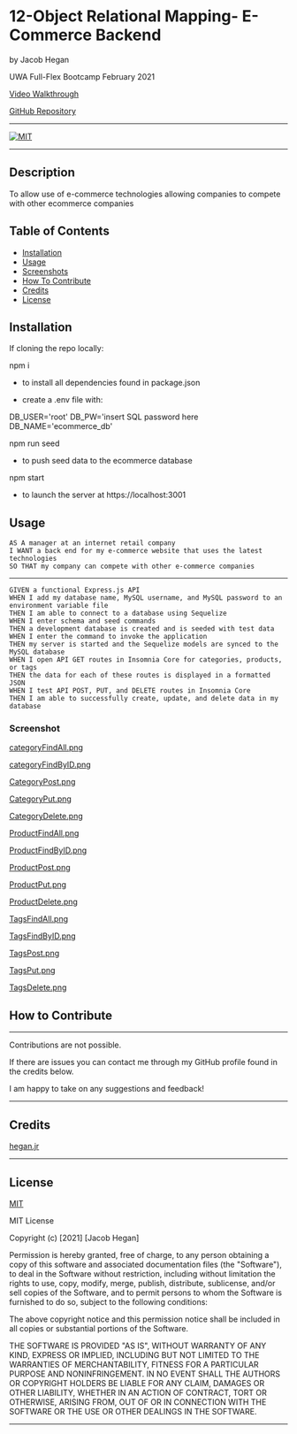 # 12-Object Relational Mapping- E-Commerce Backend
by Jacob Hegan

UWA Full-Flex Bootcamp February 2021

[Video Walkthrough](https://drive.google.com/file/d/1N8ZWlif9l5wBm32CdxMpNeMvDN-seClf/view)

[GitHub Repository](https://github.com/heganjr/13-ecommerce-backend-JH)

---

[![MIT](https://img.shields.io/badge/licence-MIT-brightgreen)](https://choosealicense.com/licenses/mit/)

---

## Description

To allow use of e-commerce technologies allowing companies to compete with other ecommerce companies

## Table of Contents

- [Installation](#installation)
- [Usage](#usage)
- [Screenshots](#screenshot)
- [How To Contribute](#how-to-contribute)
- [Credits](#credits)
- [License](#license)

## Installation

If cloning the repo locally:

npm i
- to install all dependencies found in package.json

- create a .env file with:

DB_USER='root'
DB_PW='insert SQL password here
DB_NAME='ecommerce_db'

npm run seed
- to push seed data to the ecommerce database

npm start
- to launch the server at https://localhost:3001


## Usage

```
AS A manager at an internet retail company
I WANT a back end for my e-commerce website that uses the latest technologies
SO THAT my company can compete with other e-commerce companies
```

---

```
GIVEN a functional Express.js API
WHEN I add my database name, MySQL username, and MySQL password to an environment variable file
THEN I am able to connect to a database using Sequelize
WHEN I enter schema and seed commands
THEN a development database is created and is seeded with test data
WHEN I enter the command to invoke the application
THEN my server is started and the Sequelize models are synced to the MySQL database
WHEN I open API GET routes in Insomnia Core for categories, products, or tags
THEN the data for each of these routes is displayed in a formatted JSON
WHEN I test API POST, PUT, and DELETE routes in Insomnia Core
THEN I am able to successfully create, update, and delete data in my database
```

### Screenshot

[categoryFindAll.png](./images/categoryFindAll.png)

[categoryFindByID.png](./images/categoryFindByID.png)

[CategoryPost.png](./images/CategoryPost.png)

[CategoryPut.png](./images/CategoryPut.png)

[CategoryDelete.png](./images/CategoryDelete.png)

[ProductFindAll.png](./images/ProductFindAll.png)

[ProductFindByID.png](./images/ProductFindByID.png)

[ProductPost.png](./images/ProductPost.png)

[ProductPut.png](./images/ProductPut.png)

[ProductDelete.png](./images/ProductDelete.png)

[TagsFindAll.png](./images/TagsFindAll.png)

[TagsFindByID.png](./images/TagsFindByID.png)

[TagsPost.png](./images/TagsPost.png)

[TagsPut.png](./images/TagsPut.png)

[TagsDelete.png](./images/TagsDelete.png)




## How to Contribute

---

Contributions are not possible.

If there are issues you can contact me through my GitHub profile found in the credits below.

I am happy to take on any suggestions and feedback!

---

## Credits

[hegan.jr](https://github.com/heganjr)

---

## License

[MIT](https://choosealicense.com/licenses/mit/)

MIT License

  Copyright (c) [2021] [Jacob Hegan]
  
  Permission is hereby granted, free of charge, to any person obtaining a copy
  of this software and associated documentation files (the "Software"), to deal
  in the Software without restriction, including without limitation the rights
  to use, copy, modify, merge, publish, distribute, sublicense, and/or sell
  copies of the Software, and to permit persons to whom the Software is
  furnished to do so, subject to the following conditions:
  
  The above copyright notice and this permission notice shall be included in all
  copies or substantial portions of the Software.
  
  THE SOFTWARE IS PROVIDED "AS IS", WITHOUT WARRANTY OF ANY KIND, EXPRESS OR
  IMPLIED, INCLUDING BUT NOT LIMITED TO THE WARRANTIES OF MERCHANTABILITY,
  FITNESS FOR A PARTICULAR PURPOSE AND NONINFRINGEMENT. IN NO EVENT SHALL THE
  AUTHORS OR COPYRIGHT HOLDERS BE LIABLE FOR ANY CLAIM, DAMAGES OR OTHER
  LIABILITY, WHETHER IN AN ACTION OF CONTRACT, TORT OR OTHERWISE, ARISING FROM,
  OUT OF OR IN CONNECTION WITH THE SOFTWARE OR THE USE OR OTHER DEALINGS IN THE
  SOFTWARE.

---
